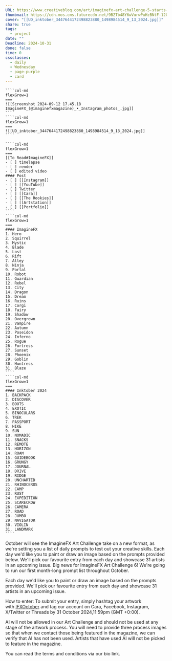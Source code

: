 ```yaml
---
URL: https://www.creativebloq.com/art/imaginefx-art-challenge-5-starts-today?utm_campaign=linkinbio&utm_medium=referral&utm_source=later-linkinbio
thumbnail: https://cdn.mos.cms.futurecdn.net/9BZTb48Y6wVurwPuHzBNtF-1200-80.jpg
cover: "[[UD_inktober_3447644172498823880_1498984514_9_13_2024.jpg]]"
share: true
tags:
  - project
date: ""
Deadline: 2024-10-31
done: false
time: 0
cssclasses:
  - daily
  - Wednesday
  - page-purple
  - card
---
```

`````col
````col-md
flexGrow=1
===
![[Screenshot 2024-09-12 17.45.18 ImagineFX_(@imaginefxmagazine)_•_Instagram_photos_.jpg]]
````
````col-md
flexGrow=1
===
![[UD_inktober_3447644172498823880_1498984514_9_13_2024.jpg]]
````
`````

`````col
````col-md
flexGrow=1
===
[[To Read#ImagineFX]]
- [ ] timelapse
- [ ] render
- [ ] edited video
#### Post
- [ ] [[Instagram]]
- [ ] [[YouTube]]
- [ ] Twitter
- [ ] [[Cara]]
- [ ] [[The Rookies]]
- [ ] [[Artstation]]
- [ ] [[Portfolio]]
````
````col-md
flexGrow=1
===
#### ImagineFX
1. Hero
2. Squirrel
3. Mystic
4. Blade
5. Lost
6. Rift
7. Alley
8. Ninja
9. Portal
10. Robot
11. Guardian
12. Rebel
13. City
14. Dragon
15. Dream
16. Ruins
17. Corgi
18. Fairy
19. Shadow
20. Overgrown
21. Vampire
22. Autumn
23. Poseidon
24. Inferno
25. Rogue
26. Fortress
27. Sunset
28. Phoenix
29. Goblin
30. Huntress
31. Blaze
````
````col-md
flexGrow=1
===
#### Inktober 2024
1. BACKPACK
2. DISCOVER
3. BOOTS
4. EXOTIC
5. BINOCULARS
6. TREK
7. PASSPORT
8. HIKE
9. SUN
10. NOMADIC
11. SNACKS
12. REMOTE
13. HORIZON
14. ROAM
15. GUIDEBOOK
16. GRUNGY
17. JOURNAL
18. DRIVE
19. RIDGE
20. UNCHARTED
21. RHINOCEROS
22. CAMP
23. RUST
24. EXPEDITION
25. SCARECROW
26. CAMERA
27. ROAD
28. JUMBO
29. NAVIGATOR
30. VIOLIN
31. LANDMARK
````
`````
October will see the ImagineFX Art Challenge take on a new format, as we're setting you a list of daily prompts to test out your creative skills.
Each day we'd like you to paint or draw an image based on the prompts provided below. We'll pick our favourite entry from each day and showcase 31 artists in an upcoming issue.
Big news for ImagineFX Art Challenge 6! We're going to run our first month-long prompt list throughout October.  
  
Each day we'd like you to paint or draw an image based on the prompts provided. We'll pick our favourite entry from each day and showcase 31 artists in an upcoming issue.  
  
How to enter: To submit your entry, simply hashtag your artwork with [IFXOctober](https://www.instagram.com/explore/tags/ifxoctober/?hl=en) and tag our account on Cara, Facebook, Instagram, X/Twitter or Threads by 31 October 2024,11:59pm (GMT +0:00).  
  
AI will not be allowed in our Art Challenge and should not be used at any stage of the artwork process. You will need to provide three process images so that when we contact those being featured in the magazine, we can verify that AI has not been used. Artists that have used AI will not be picked to feature in the magazine.  
  
You can read the terms and conditions via our bio link.